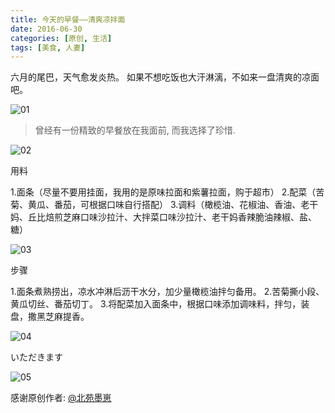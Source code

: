 ```yaml
---
title: 今天的早餐——清爽凉拌面
date: 2016-06-30 
categories: [原创, 生活]
tags: [美食, 人妻]
---
```

六月的尾巴，天气愈发炎热。
如果不想吃饭也大汗淋漓，不如来一盘清爽的凉面吧。

<!--more-->

![01](//ww3.sinaimg.cn/large/910ff108gw1f5cxxkkjr7j21jk1jkthu.jpg)

> 曾经有一份精致的早餐放在我面前, 而我选择了珍惜.

![02](//ww3.sinaimg.cn/mw690/910ff108gw1f5cxxnbtttj21jk1jkwq1.jpg)

用料

1.面条（尽量不要用挂面，我用的是原味拉面和紫薯拉面，购于超市）
2.配菜（苦菊、黄瓜、番茄，可根据口味自行搭配）
3.调料（橄榄油、花椒油、香油、老干妈、丘比焙煎芝麻口味沙拉汁、大拌菜口味沙拉汁、老干妈香辣脆油辣椒、盐、糖）

![03](//ww2.sinaimg.cn/mw690/910ff108gw1f5bshc0vhpj21jk1jkwpa.jpg)

步骤

1.面条煮熟捞出，凉水冲淋后沥干水分，加少量橄榄油拌匀备用。
2.苦菊撕小段、黄瓜切丝、番茄切丁。
3.将配菜加入面条中，根据口味添加调味料，拌匀，装盘，撒黑芝麻提香。

![04](//ww2.sinaimg.cn/mw690/910ff108gw1f5cxxrkqwtj21jk1jkgwv.jpg)

 いただきます

![05](//ww2.sinaimg.cn/mw690/910ff108gw1f5cxxitxtpj21jk1jkk5j.jpg)


感谢原创作者: [@北苑墨崽](//weibo.com/manoir)
